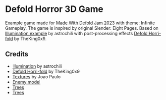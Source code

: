 # Defold Horror 3D Game

Example game made for [Made With Defold Jam 2023](https://itch.io/jam/madewithdefold-jam-2023) with theme: Infinite Gameplay. The game is inspired by original Slender: Eight Pages. Based on [Illumination example](https://github.com/astrochili/defold-illumination/tree/master) by astrochili with post-processing effects [Defold Horri-fold](https://github.com/TheKing0x9/horri-fold) by TheKing0x9.


## Credits

- [Illumination](https://github.com/astrochili/defold-illumination/tree/master) by astrochili
- [Defold Horri-fold](https://github.com/TheKing0x9/horri-fold) by TheKing0x9
- [Textures](https://3dtextures.me) by Joao Paulo
- [Enemy model](https://www.cgtrader.com/free-3d-models/character/fantasy-character/low-poly-zombie)
- [Trees](https://www.cgtrader.com/free-3d-models/plant/leaf/free-3-dead-trees-sample-models)
- [Trees](https://www.cgtrader.com/free-3d-models/plant/other/realistic-trees-pack-of-2)

